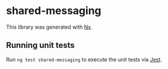 # shared-messaging

This library was generated with [Nx](https://nx.dev).

## Running unit tests

Run `ng test shared-messaging` to execute the unit tests via [Jest](https://jestjs.io).
